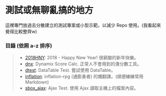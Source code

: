 # 測試或無聊亂搞的地方
這裡專門放過去分散建立的測試專案或小型示範，以減少 Repo 使用。(我看起來覺得比較整齊w)

### 目錄 (依照 a-z 排序)
> * [2018HNY](2018HNY): 2018 - Happy New Year! 很窮酸的新年快樂。
> * [dnx](dnx): Dynamix Score Calc. 正常人不會用到的湊分數工具。
> * [dtest](dtest): DataTable Test. 嘗試使用 DataTable。
> * [inflation](inflation): inflation-rpg (通膨勇者) 的爛翻譯。(順便練練常用 Markdown)
> * [sbox_ajax](sbox_ajax): Ajax Test. 使用 Ajax 讀取主機上的檔案內容。

